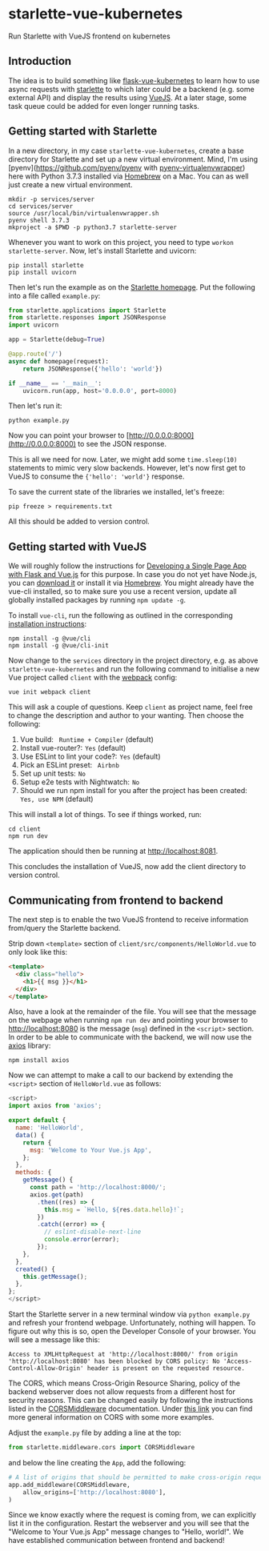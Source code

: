 # starlette-vue-kubernetes

Run Starlette with VueJS frontend on kubernetes

## Introduction

The idea is to build something like [flask-vue-kubernetes](https://testdriven.io/blog/running-flask-on-kubernetes/) to learn how to use async requests with [starlette](https://www.starlette.io/) to which later could be a backend (e.g. some external API) and display the results using [VueJS](https://vuejs.org/). At a later stage, some task queue could be added for even longer running tasks.

## Getting started with Starlette

In a new directory, in my case `starlette-vue-kubernetes`, create a base directory for Starlette and set up a new virtual environment. Mind, I'm using [pyenv](https://github.com/pyenv/pyenv with [pyenv-virtualenvwrapper](https://github.com/pyenv/pyenv-virtualenvwrapper)) here with Python 3.7.3 installed via [Homebrew](https://brew.sh/) on a Mac. You can as well just create a new virtual environment.

```shell
mkdir -p services/server
cd services/server
source /usr/local/bin/virtualenvwrapper.sh
pyenv shell 3.7.3
mkproject -a $PWD -p python3.7 starlette-server
```

Whenever you want to work on this project, you need to type `workon starlette-server`.
Now, let's install Starlette and uvicorn:

```shell
pip install starlette
pip install uvicorn
```

Then let's run the example as on the [Starlette homepage](https://www.starlette.io/). Put the following into a file called `example.py`:

```python
from starlette.applications import Starlette
from starlette.responses import JSONResponse
import uvicorn

app = Starlette(debug=True)

@app.route('/')
async def homepage(request):
    return JSONResponse({'hello': 'world'})

if __name__ == '__main__':
    uvicorn.run(app, host='0.0.0.0', port=8000)
```

Then let's run it:

```shell
python example.py
```

Now you can point your browser to [http://0.0.0.0:8000](http://0.0.0.0:8000) to see the JSON response.

This is all we need for now. Later, we might add some `time.sleep(10)` statements to mimic very slow backends. However, let's now first get to VueJS to consume the `{'hello': 'world'}` response.

To save the current state of the libraries we installed, let's freeze:

```shell
pip freeze > requirements.txt
```

All this should be added to version control.


## Getting started with VueJS

We will roughly follow the instructions for [Developing a Single Page App with Flask and Vue.js](https://testdriven.io/blog/developing-a-single-page-app-with-flask-and-vuejs/) for this purpose. In case you do not yet have Node.js, you can [download it](https://nodejs.org/en/) or install it via [Homebrew](https://brew.sh/).
You might already have the vue-cli installed, so to make sure you use a recent version, update all globally installed packages by running `npm update -g`.

To install `vue-cli`, run the following as outlined in the corresponding [installation instructions](https://cli.vuejs.org/guide/installation.html):

```shell
npm install -g @vue/cli
npm install -g @vue/cli-init
```

Now change to the `services` directory in the project directory, e.g. as above `starlette-vue-kubernetes` and run the following command to initialise a new Vue project called `client` with the [webpack](https://github.com/vuejs-templates/webpack) config:

```shell
vue init webpack client
```

This will ask a couple of questions. Keep `client` as project name, feel free to change the description and author to your wanting. Then choose the following:

1. Vue build: ` Runtime + Compiler` (default)
1. Install vue-router?:  `Yes` (default)
1. Use ESLint to lint your code?:  `Yes` (default)
1. Pick an ESLint preset: ` Airbnb`
1. Set up unit tests:  `No`
1. Setup e2e tests with Nightwatch:  `No`
1. Should we run npm install for you after the project has been created: `Yes, use NPM` (default)

This will install a lot of things. To see if things worked, run:

```shell
cd client
npm run dev
```

The application should then be running at [http://localhost:8081](http://localhost:8081).

This concludes the installation of VueJS, now add the client directory to version control.

## Communicating from frontend to backend

The next step is to enable the two VueJS frontend to receive information from/query the Starlette backend.

Strip down `<template>` section of `client/src/components/HelloWorld.vue` to only look like this:

```html
<template>
  <div class="hello">
    <h1>{{ msg }}</h1>
  </div>
</template>
```

Also, have a look at the remainder of the file. You will see that the message on the webpage when running `npm run dev` and pointing your browser to [http://localhost:8080](http://localhost:8080) is the message (`msg`) defined in the `<script>` section. In order to be able to communicate with the backend, we will now use the [axios](https://github.com/axios/axios) library:

```shell
npm install axios
```

Now we can attempt to make a call to our backend by extending the `<script>` section of `HelloWorld.vue` as follows:

```javascript
<script>
import axios from 'axios';

export default {
  name: 'HelloWorld',
  data() {
    return {
      msg: 'Welcome to Your Vue.js App',
    };
  },
  methods: {
    getMessage() {
      const path = 'http://localhost:8000/';
      axios.get(path)
        .then((res) => {
          this.msg = `Hello, ${res.data.hello}!`;
        })
        .catch((error) => {
          // eslint-disable-next-line
          console.error(error);
        });
    },
  },
  created() {
    this.getMessage();
  },
};
</script>
```

Start the Starlette server in a new terminal window via `python example.py` and refresh your frontend webpage. Unfortunately, nothing will happen. To figure out why this is so, open the Developer Console of your browser. You will see a message like this:

`Access to XMLHttpRequest at 'http://localhost:8000/' from origin 'http://localhost:8080' has been blocked by CORS policy: No 'Access-Control-Allow-Origin' header is present on the requested resource.`

The CORS, which means Cross-Origin Resource Sharing, policy of the backend webserver does not allow requests from a different host for security reasons. This can be changed easily by following the instructions listed in the [CORSMiddleware](https://www.starlette.io/middleware/#corsmiddleware) documentation. Under [this link](https://medium.com/@xinganwang/a-practical-guide-to-cors-51e8fd329a1f) you can find more general information on CORS with some more examples.

Adjust the `example.py` file by adding a line at the top:

```python
from starlette.middleware.cors import CORSMiddleware
```

and below the line creating the `App`, add the following:

```python
# A list of origins that should be permitted to make cross-origin requests
app.add_middleware(CORSMiddleware,
    allow_origins=['http://localhost:8080'],
)
```

Since we know exactly where the request is coming from, we can explicitly list it in the configuration. Restart the webserver and you will see that the "Welcome to Your Vue.js App" message changes to "Hello, world!". We have established communication between frontend and backend!